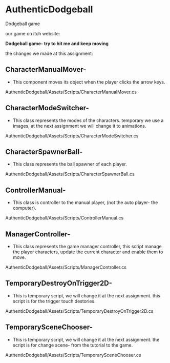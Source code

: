 # AuthenticDodgeball
Dodgeball game


our game on itch website:




**Dodgeball game- try to hit me and keep moving**

the changes we made at this assignment:


## CharacterManualMover-
* This component moves its object when the player clicks the arrow keys.

AuthenticDodgeball/Assets/Scripts/CharacterManualMover.cs 

## CharacterModeSwitcher-
* This class represents the modes of the characters. temporary we use a images, at the next assignment we will change it to animations.

AuthenticDodgeball/Assets/Scripts/CharacterModeSwitcher.cs 

## CharacterSpawnerBall-
* This class represents the ball spawner of each player.

AuthenticDodgeball/Assets/Scripts/CharacterSpawnerBall.cs 

## ControllerManual-
* This class is controller to the manual player, (not the auto player- the computer).

AuthenticDodgeball/Assets/Scripts/ControllerManual.cs 

## ManagerController-
* This class represents the game manager controller, this script manage the player characters, update the current character and enable them to move.

AuthenticDodgeball/Assets/Scripts/ManagerController.cs 

## TemporaryDestroyOnTrigger2D-
 * This is temporary script, we will change it at the next assignment. this script is for the trigger touch destories.
 
AuthenticDodgeball/Assets/Scripts/TemporaryDestroyOnTrigger2D.cs

## TemporarySceneChooser-

* This is temporary script, we will change it at the next assignment. the script is for change scene- from the tutorial to the game.

AuthenticDodgeball/Assets/Scripts/TemporarySceneChooser.cs 
